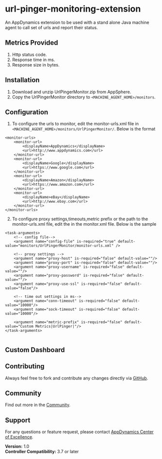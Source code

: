 url-pinger-monitoring-extension
===============================

An AppDynamics extension to be used with a stand alone Java machine agent to call set of urls and report their status.

## Metrics Provided ##
  1. Http status code.
  2. Response time in ms.
  3. Response size in bytes.
  

## Installation ##

1. Download and unzip UrlPingerMonitor.zip from AppSphere.
2. Copy the UrlPingerMonitor directory to `<MACHINE_AGENT_HOME>/monitors`.
 

## Configuration ##
1. To configure the urls to monitor, edit the monitor-urls.xml file in `<MACHINE_AGENT_HOME>/monitors/UrlPingerMonitor/`. Below is the format 

  ```
  <monitor-urls>
      <monitor-url>
          <displayName>AppDynamics</displayName>
          <url>http://www.appdynamics.com</url>
      </monitor-url>
      <monitor-url>
          <displayName>Google</displayName>
          <url>https://www.google.com</url>
      </monitor-url>
      <monitor-url>
          <displayName>Amazon</displayName>
          <url>https://www.amazon.com</url>
      </monitor-url>
      <monitor-url>
          <displayName>eBay</displayName>
          <url>http://www.ebay.com</url>
      </monitor-url>
  </monitor-urls>
  ```

2. To configure proxy settings,timeouts,metric prefix or the path to the monitor-urls.xml file, edit the <task-arguments> in the monitor.xml file. Below is the sample

  ```
  <task-arguments>
      <!-- config file-->
      <argument name="config-file" is-required="true" default-value="monitors/UrlPingerMonitor/monitor-urls.xml" />
      
      <!-- proxy settings -->
      <argument name="proxy-host" is-required="false" default-value=""/>
      <argument name="proxy-port" is-required="false" default-value=""/>
      <argument name="proxy-username" is-required="false" default-value=""/>
      <argument name="proxy-password" is-required="false" default-value=""/>
      <argument name="proxy-use-ssl" is-required="false" default-value="false"/>
      
      <!-- time out settings in ms-->
      <argument name="conn-timeout" is-required="false" default-value="10000"/>
      <argument name="sock-timeout" is-required="false" default-value="10000"/>
      
      <argument name="metric-prefix" is-required="false" default-value="Custom Metrics|UrlPinger|"/>
  </task-arguments>
   
  ```

## Custom Dashboard ##


## Contributing ##

Always feel free to fork and contribute any changes directly via [GitHub][].

## Community ##

Find out more in the [Community][].

## Support ##

For any questions or feature request, please contact [AppDynamics Center of Excellence][].

**Version:** 1.0  
**Controller Compatibility:** 3.7 or later

[GitHub]: https://github.com/Appdynamics/url-monitoring-extension
[Community]: http://community.appdynamics.com/
[AppDynamics Center of Excellence]: mailto:ace-request@appdynamics.com
